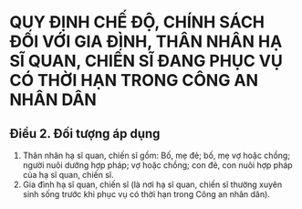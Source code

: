 # QUY ĐỊNH CHẾ ĐỘ, CHÍNH SÁCH ĐỐI VỚI GIA ĐÌNH, THÂN NHÂN HẠ SĨ QUAN, CHIẾN SĨ ĐANG PHỤC VỤ CÓ THỜI HẠN TRONG CÔNG AN NHÂN DÂN

## Điều 2. Đối tượng áp dụng  
1. Thân nhân hạ sĩ quan, chiến sĩ gồm: Bố, mẹ đẻ; bố, mẹ vợ hoặc chồng; người nuôi dưỡng hợp pháp; vợ hoặc chồng; con đẻ, con nuôi hợp pháp của hạ sĩ quan, chiến sĩ.  
2. Gia đình hạ sĩ quan, chiến sĩ (là nơi hạ sĩ quan, chiến sĩ thường xuyên sinh sống trước khi phục vụ có thời hạn trong Công an nhân dân).